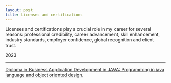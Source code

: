 ```yaml
---
layout: post
title: Licenses and certifications
---
```


Licenses and certifications play a crucial role in my career for several reasons: professional credibility, career advancement, skill enhancement, industry standards, employer confidence, global recognition and client trust.

2023

---

[Diploma in Business Application Development in JAVA: Programming in java language and object oriented design.][certification-diploma-java-specialization-modulo-1]

[certification-diploma-java-specialization-modulo-1]: https://drive.google.com/file/d/1Q5dx2IQcW_W8pGP5mlvh136SnkujK4gq/view?usp=drive_link
